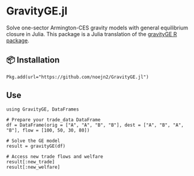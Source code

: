 # GravityGE.jl

Solve one-sector Armington-CES gravity models with general equilibrium closure in Julia.
This package is a Julia translation of the [gravityGE R package](https://cran.r-project.org/package=gravityGE).

## 📦 Installation

```
Pkg.add(url="https://github.com/noejn2/GravityGE.jl")
```

## Use

```
using GravityGE, DataFrames

# Prepare your trade_data DataFrame
df = DataFrame(orig = ["A", "A", "B", "B"], dest = ["A", "B", "A", "B"], flow = [100, 50, 30, 80])

# Solve the GE model
result = gravityGE(df)

# Access new trade flows and welfare
result[:new_trade]
result[:new_welfare]
```